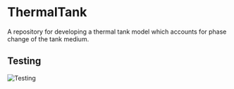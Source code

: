 # ThermalTank

A repository for developing a thermal tank model which accounts for phase change of the tank medium.

## Testing

![Testing](https://github.com/mitchute/ThermalTank/workflows/tests.yml/badge.svg)
